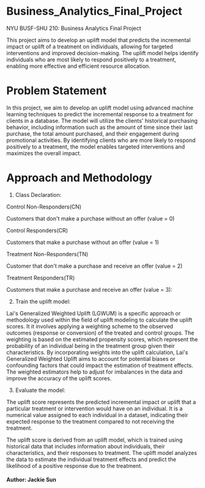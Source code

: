 # Business_Analytics_Final_Project
NYU BUSF-SHU 210: Business Analytics Final Project

This project aims to develop an uplift model that predicts the incremental impact or uplift of a treatment on individuals, allowing for targeted interventions and improved decision-making. The uplift model helps identify individuals who are most likely to respond positively to a treatment, enabling more effective and efficient resource allocation. 

# Problem Statement

In this project, we aim to develop an uplift model using advanced machine learning techniques to predict the incremental response to a treatment for clients in a database. The model will utilize the clients' historical purchasing behavior, including information such as the amount of time since their last purchase, the total amount purchased, and their engagement during promotional activities. By identifying clients who are more likely to respond positively to a treatment, the model enables targeted interventions and maximizes the overall impact.

# Approach and Methodology

1. Class Declaration:

Control Non-Responders(CN)

Customers that don't make a purchase without an offer (value = 0)

Control Responders(CR)

Customers that make a purchase without an offer (value = 1)

Treatment Non-Responders(TN)

Customer that don't make a purchase and receive an offer (value = 2)

Treatment Responders(TR)

Customers that make a purchase and receive an offer (value = 3): 

2. Train the uplift model: 

Lai's Generalized Weighted Uplift (LGWUM) is a specific approach or methodology used within the field of uplift modeling to calculate the uplift scores. It it involves applying a weighting scheme to the observed outcomes (response or conversion) of the treated and control groups. The weighting is based on the estimated propensity scores, which represent the probability of an individual being in the treatment group given their characteristics. By incorporating weights into the uplift calculation, Lai's Generalized Weighted Uplift aims to account for potential biases or confounding factors that could impact the estimation of treatment effects. The weighted estimators help to adjust for imbalances in the data and improve the accuracy of the uplift scores.

3. Evaluate the model: 

The uplift score represents the predicted incremental impact or uplift that a particular treatment or intervention would have on an individual. It is a numerical value assigned to each individual in a dataset, indicating their expected response to the treatment compared to not receiving the treatment.

The uplift score is derived from an uplift model, which is trained using historical data that includes information about individuals, their characteristics, and their responses to treatment. The uplift model analyzes the data to estimate the individual treatment effects and predict the likelihood of a positive response due to the treatment.


#### Author: Jackie Sun
